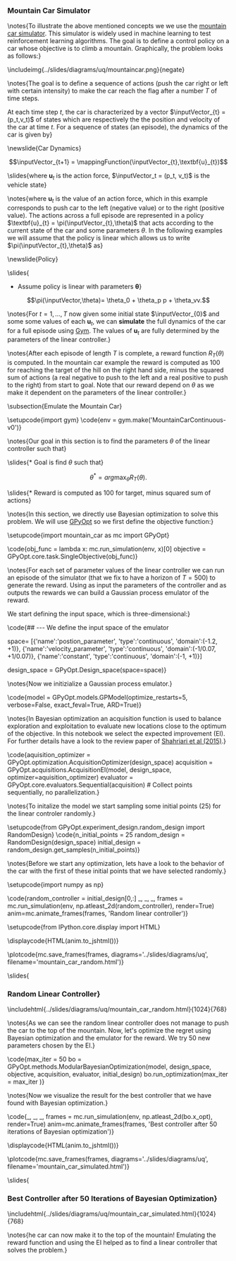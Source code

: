 
### Mountain Car Simulator

\notes{To illustrate the above mentioned concepts we we use the [mountain car simulator](https://github.com/openai/gym/wiki/MountainCarContinuous-v0). This simulator is widely used in machine learning to test reinforcement learning algorithms. The goal is to define a control policy on a car whose objective is to climb a mountain. Graphically, the problem looks as follows:}

\includeimg{../slides/diagrams/uq/mountaincar.png}{negate}

\notes{The goal is to define a sequence of actions (push the car right or left with certain intensity) to make the car reach the flag after a number $T$ of time steps.

At each time step $t$, the car is characterized by a vector $\inputVector_{t} = (p_t,v_t)$ of states which are respectively the the position and velocity of the car at time $t$. For a sequence of states (an episode), the dynamics of the car is given by}

\newslide{Car Dynamics}

$$\inputVector_{t+1} = \mappingFunction(\inputVector_{t},\textbf{u}_{t})$$

\slides{where $\textbf{u}_t$ is the action force, $\inputVector_t = (p_t, v_t)$ is the vehicle state}

\notes{where $\textbf{u}_{t}$ is the value of an action force, which in this example corresponds to push car to the left (negative value) or to the right (positive value). The actions across a full episode are represented in a policy $\textbf{u}_{t} = \pi(\inputVector_{t},\theta)$ that acts according to the current state of the car and some parameters $\theta$. In the following examples we will assume that the policy is linear which allows us to write $\pi(\inputVector_{t},\theta)$ as}


\newslide{Policy}

\slides{
* Assume policy is linear with parameters $\boldsymbol{\theta}$}

$$\pi(\inputVector,\theta)= \theta_0 + \theta_p p + \theta_vv.$$

\notes{For $t=1,\dots,T$ now given some initial state $\inputVector_{0}$ and some some values of each $\textbf{u}_{t}$, we can **simulate** the full dynamics of the car for a full episode using [Gym](https://gym.openai.com/envs/). The values of 
$\textbf{u}_{t}$ are fully determined by the parameters of the linear controller.}

\notes{After each episode of length $T$ is complete, a reward function $R_{T}(\theta)$ is computed. In the mountain car example the reward is computed as 100 for reaching the target of the hill on the right hand side, minus the squared sum of actions (a real negative to push to the left and a real positive to push to the right) from start to goal.  Note that our reward depend on $\theta$ as we make it dependent on the parameters of the linear controller.}

\subsection{Emulate the Mountain Car}

\setupcode{import gym}
\code{env = gym.make('MountainCarContinuous-v0')}

\notes{Our goal in this section is to find the parameters $\theta$ of the linear controller such that}

\slides{* Goal is find $\theta$ such that}

$$\theta^* = arg \max_{\theta} R_T(\theta).$$ 

\slides{* Reward is computed as 100 for target, minus squared sum of actions}

\notes{In this section, we directly use Bayesian optimization to solve this problem. We will use [GPyOpt](https://sheffieldml.github.io/GPyOpt/) so we first define the objective function:}

\setupcode{import mountain_car as mc
import GPyOpt}

\code{obj_func = lambda x: mc.run_simulation(env, x)[0]
objective = GPyOpt.core.task.SingleObjective(obj_func)}

\notes{For each set of parameter values of the linear controller we can run an episode of the simulator (that we fix to have a horizon of $T=500$) to generate the reward. Using as input the parameters of the controller and as outputs the rewards we can build a Gaussian process emulator of the reward. 

We start defining the input space, which is three-dimensional:}

\code{## --- We define the input space of the emulator

space= [{'name':'postion_parameter', 'type':'continuous', 'domain':(-1.2, +1)},
        {'name':'velocity_parameter', 'type':'continuous', 'domain':(-1/0.07, +1/0.07)},
        {'name':'constant', 'type':'continuous', 'domain':(-1, +1)}]

design_space = GPyOpt.Design_space(space=space)}

\notes{Now we initizialize a Gaussian process emulator.}

\code{model = GPyOpt.models.GPModel(optimize_restarts=5, verbose=False, exact_feval=True, ARD=True)}

\notes{In Bayesian optimization an acquisition function is used to balance exploration and exploitation to evaluate new locations close to the optimum of the objective. In this notebook we select the expected improvement (EI). For further details have a look to the review paper of [Shahriari et al (2015)](http://www.cs.ox.ac.uk/people/nando.defreitas/publications/BayesOptLoop.pdf).}

\code{aquisition_optimizer = GPyOpt.optimization.AcquisitionOptimizer(design_space)
acquisition = GPyOpt.acquisitions.AcquisitionEI(model, design_space, optimizer=aquisition_optimizer)
evaluator = GPyOpt.core.evaluators.Sequential(acquisition) # Collect points sequentially, no parallelization.}

\notes{To initalize the model we start sampling some initial points (25) for the linear controler randomly.}


\setupcode{from GPyOpt.experiment_design.random_design import RandomDesign}
\code{n_initial_points = 25
random_design = RandomDesign(design_space)
initial_design = random_design.get_samples(n_initial_points)}

\notes{Before we start any optimization, lets have a look to the behavior of the car with the first of these initial points that we have selected randomly.}

\setupcode{import numpy as np}

\code{random_controller = initial_design[0,:]
_, _, _, frames = mc.run_simulation(env, np.atleast_2d(random_controller), render=True)
anim=mc.animate_frames(frames, 'Random linear controller')}

\setupcode{from IPython.core.display import HTML}

\displaycode{HTML(anim.to_jshtml())}

\plotcode{mc.save_frames(frames, 
                  diagrams='../slides/diagrams/uq', 
				  filename='mountain_car_random.html')}

\slides{
### Random Linear Controller}

\includehtml{../slides/diagrams/uq/mountain_car_random.html}{1024}{768}


\notes{As we can see the random linear controller does not manage to push the car to the top of the mountain. Now, let's optimize the regret using Bayesian optimization and the emulator for the reward. We try 50 new parameters chosen by the EI.}

\code{max_iter = 50
bo = GPyOpt.methods.ModularBayesianOptimization(model, design_space, objective, acquisition, evaluator, initial_design)
bo.run_optimization(max_iter = max_iter )}

\notes{Now we visualize the result for the best controller that we have found with Bayesian optimization.}

\code{_, _, _, frames = mc.run_simulation(env, np.atleast_2d(bo.x_opt), render=True)
anim=mc.animate_frames(frames, 'Best controller after 50 iterations of Bayesian optimization')}

\displaycode{HTML(anim.to_jshtml())}

\plotcode{mc.save_frames(frames, 
                  diagrams='../slides/diagrams/uq', 
				  filename='mountain_car_simulated.html')}

\slides{
### Best Controller after 50 Iterations of Bayesian Optimization}

\includehtml{../slides/diagrams/uq/mountain_car_simulated.html}{1024}{768}

\notes{he car can now make it to the top of the mountain! Emulating the reward function and using the EI helped as to find a linear controller that solves the problem.}
